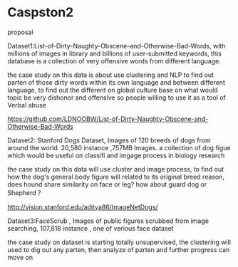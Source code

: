 # Caspston2

proposal

Dataset1:List-of-Dirty-Naughty-Obscene-and-Otherwise-Bad-Words, with millions of images in library and billions of user-submitted keywords, this database is a collection of very offensive words from different language.

the case study on this data is about use clustering and NLP to find out parten of those dirty words within its own language and between different language, to find out the different on global culture base on what would topic be very dishonor and offensive so people willing to use it as a tool of Verbal abuse

https://github.com/LDNOOBW/List-of-Dirty-Naughty-Obscene-and-Otherwise-Bad-Words

Dataset2: Stanford Dogs Dataset, Images of 120 breeds of dogs from around the world. 20,580 instance ,757MB Images. a collection of dog figue which would be useful on
classifi and imgage process in biology research

the case study on this data will use cluster and image process, to find out how the dog's general body figure will related to its original breed reason, does hound share similarity on face or leg? how about guard dog or Shepherd？

http://vision.stanford.edu/aditya86/ImageNetDogs/

Dataset3:FaceScrub , Images of public figures scrubbed from image searching,  	107,818  instance , one of verious face dataset


the case study on dataset is starting totally unsupervised, the clustering will used to dig out any parten, then analyze of parten and further progress can move on
